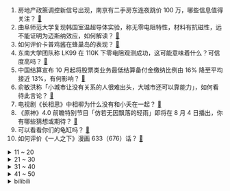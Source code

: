 1. 房地产政策调控新信号出现，南京有二手房东连夜跳价 100 万，哪些信息值得关注？ [:link:](https://www.zhihu.com/question/615407704)
2. 曲阜师范大学复现韩国室温超导体实验，称无零电阻特性，材料有抗磁性，远不能证明为迈斯纳效应，如何解读？ [:link:](https://www.zhihu.com/question/615346666)
3. 如何评价卡普鸡酱在蜂巢岛的表现？ [:link:](https://www.zhihu.com/question/613872469)
4. 东南大学团队称 LK99 在 110K 下零电阻观测成功，这可能意味着什么？可信度高吗？ [:link:](https://www.zhihu.com/question/615351418)
5. 中国结算宣布 10 月起将股票类业务最低结算备付金缴纳比例由 16% 降至平均接近 13%，有何影响？ [:link:](https://www.zhihu.com/question/615536954)
6. 俞敏洪称「小城市让没有关系的人很难出头，大城市还可以靠能力」，如何看待此言论？ [:link:](https://www.zhihu.com/question/614847489)
7. 电视剧《长相思》中相柳为什么没有和小夭在一起？ [:link:](https://www.zhihu.com/question/614598453)
8. 《原神》4.0 前瞻特别节目「仿若无因飘落的轻雨」即将在 8 月 4 日播出，你有哪些猜想或期待？ [:link:](https://www.zhihu.com/question/615209249)
9. 可以看看你们的龟缸吗？ [:link:](https://www.zhihu.com/question/439414280)
10. 如何评价《一人之下》漫画 633（676）话？ [:link:](https://www.zhihu.com/question/615534912)
<details>
<summary>11 ~ 20</summary>

11. 为什么《魔兽争霸3》中蜘蛛流成为了亡灵常见战术之一，但是骷髅海却不行？ [:link:](https://www.zhihu.com/question/615339437)
12. 经典 CRPG 续作《博德之门 3》推出正式版，如何评价这款游戏？ [:link:](https://www.zhihu.com/question/612075981)
13. 为什么说李世民是汉人而不是鲜卑人？ [:link:](https://www.zhihu.com/question/604609073)
14. 河北水利厅副厅长称蓄滞洪区退水还需大约一个月时间，还有 3-4 亿立方的水过境涿州，应好哪些防讯措施？ [:link:](https://www.zhihu.com/question/615374667)
15. 元朝为何没有因为朱元璋名里有“元”字而避讳？ [:link:](https://www.zhihu.com/question/614985455)
16. 网友称随着传统超市倒闭，线下购物「幸福感」随之下降，传统超市最终会退出历史舞台吗？你喜欢逛传统超市吗？ [:link:](https://www.zhihu.com/question/615217712)
17. 如何客观地评价灰原哀说：“为了不认识的人而牺牲是愚蠢的”？ [:link:](https://www.zhihu.com/question/615391386)
18. 《封神第一部》中，姬昌的大儿子伯邑考为什么不姓姬？ [:link:](https://www.zhihu.com/question/614733089)
19. 瑞幸咖啡二季度营收 62 亿超星巴克中国，多名行业人士称「重回纳斯达克可能性不大」，哪些信息值得关注？ [:link:](https://www.zhihu.com/question/615414162)
20. 如果韦小宝落难，最先离开的是他哪个老婆？ [:link:](https://www.zhihu.com/question/297222933)
</details>
<details>
<summary>21 ~ 30</summary>

21. 韩媒称中国出口管制镓锗动摇韩半导体根基，如何看待这一说法？ [:link:](https://www.zhihu.com/question/615379123)
22. 95号汽油的车，误加了92号油怎么办？ [:link:](https://www.zhihu.com/question/590764093)
23. 公安部表示「全面放宽大城市落户条件，完善特大城市积分落户政策」，这将带来哪些影响？ [:link:](https://www.zhihu.com/question/615403187)
24. 中华书局花大力气点校二十四史的意义是什么？ [:link:](https://www.zhihu.com/question/559337627)
25. 颜良文丑中的文丑名字就叫“丑”吗？ [:link:](https://www.zhihu.com/question/615326000)
26. 分析一下TES和WBG的冒泡赛形式，谁进入世界赛的概率大? [:link:](https://www.zhihu.com/question/614694600)
27. 李雪琴说「拉近关系要么互相夸，要么一起说别人坏话」，你认同吗？有哪些好用的社交技巧？ [:link:](https://www.zhihu.com/question/613871525)
28. 阿里云宣布开源通义千问70亿参数大模型，将对国内大模型行业产生哪些影响？ [:link:](https://www.zhihu.com/question/615428959)
29. 如何评价《封神第一部》中纣王要质子弑父四伯候这一情节，这场戏拍得如何？ [:link:](https://www.zhihu.com/question/615078798)
30. 女朋友研究生毕业了，一起讨论结婚，她要求太高无法满足怎么办？ [:link:](https://www.zhihu.com/question/614961535)
</details>
<details>
<summary>31 ~ 40</summary>

31. AI 助力下，北京一公司开始试行 4.5 天工作制，如何看待此事？对员工的工作生活有何影响？ [:link:](https://www.zhihu.com/question/615427794)
32. 王霜如果不和巴黎解约，继续留在欧洲足坛，她能达到什么高度？ [:link:](https://www.zhihu.com/question/615221733)
33. 为什么总有人认为《崩坏：星穹铁道》里的瓦尔特杨很厉害，他在《崩坏3》里也不是很强啊？ [:link:](https://www.zhihu.com/question/613523026)
34. 2023 LPL 夏季总决赛 JDG vs LNG 你更看好谁？ [:link:](https://www.zhihu.com/question/615262418)
35. 长期低头玩手机对颈椎有什么影响？ [:link:](https://www.zhihu.com/question/615259823)
36. 军训用什么防晒霜更好啊 ？ [:link:](https://www.zhihu.com/question/613590360)
37. 电影《封神第一部》中有哪些不为人知的美学设计？ [:link:](https://www.zhihu.com/question/612337049)
38. 韩国超导低温学会称 LK-99 视频和论文显示不足以证明超导性，最终检测需看实际样品，如何看待此事？ [:link:](https://www.zhihu.com/question/615439087)
39. 8 月 3 日三大指数收涨，大金融股集体走强，超导概念股调整，超 2900 股下跌，如何看待今日行情？ [:link:](https://www.zhihu.com/question/615383289)
40. 最新《财富》世界 500 强出炉，华为跌出 100 强，互联网 8 强中国占一半，哪些信息可以关注？ [:link:](https://www.zhihu.com/question/615242841)
</details>
<details>
<summary>41 ~ 50</summary>

41. 「金价一路飙升」「购金热潮」等相关话题登上热搜榜，普通人投资黄金有哪些选择？ [:link:](https://www.zhihu.com/question/615390936)
42. 京津冀强降雨后「快递被暴雨冲走」引热议，被冲走、泡毁的快件会有赔偿吗？目前快递网点是否恢复正常运营？ [:link:](https://www.zhihu.com/question/615417895)
43. 美国评级被下调后，两大房产金融机构房利美和房地美也被惠誉取消了 3A 评级，哪些信息值得关注？ [:link:](https://www.zhihu.com/question/615378072)
44. 传寒武纪再度裁员，新项目已暂停，智能驾驶芯片行业该何去何从？ [:link:](https://www.zhihu.com/question/614868633)
45. 家境贫寒你会责怪父母吗？ [:link:](https://www.zhihu.com/question/613282723)
46. 「部分列车设学习车厢」，如何看待此事？你支持列车设置学习车厢吗？ [:link:](https://www.zhihu.com/question/615040411)
47. 想在七夕买一支口红送给女朋友，有哪些盲选不会出错的品牌？ [:link:](https://www.zhihu.com/question/614864702)
48. 尼罗河每年定期泛滥，给了古埃及肥沃的土壤，为何现代埃及人修建了阿斯旺大坝？ [:link:](https://www.zhihu.com/question/570781944)
49. 调查称社保缴纳是困扰灵活就业者的首要问题，如何看待此结果？如何解决灵活就业者参保率低现象？ [:link:](https://www.zhihu.com/question/615377704)
50. 北美联杯 1/8 决赛，迈阿密国际 3:1 奥兰多城，梅西双响，贝克汉姆现场看战，如何评价本场比赛？ [:link:](https://www.zhihu.com/question/615397762)
</details><details>
<summary>bilibili</summary>

</details>